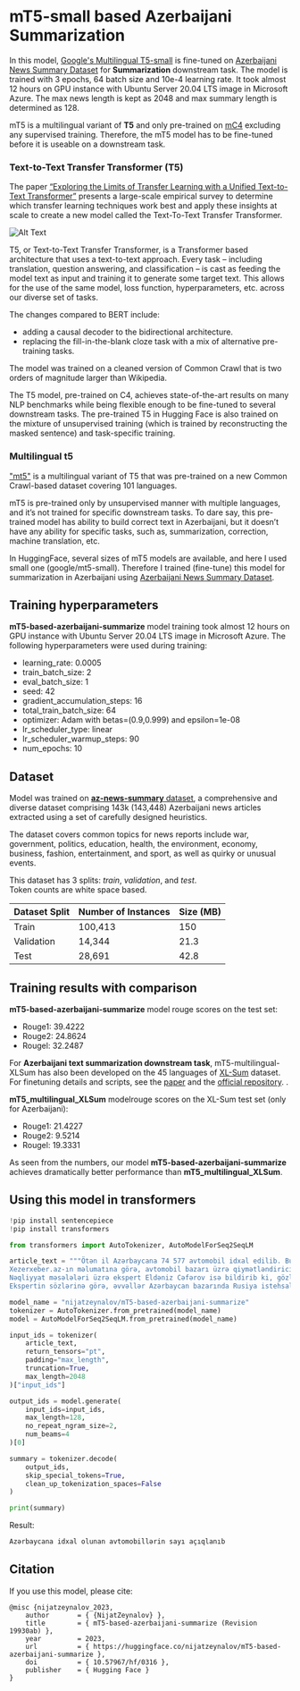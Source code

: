 # mT5-small based Azerbaijani Summarization

In this model, [Google's Multilingual T5-small](https://github.com/google-research/multilingual-t5) is fine-tuned on [Azerbaijani News Summary Dataset](https://huggingface.co/datasets/nijatzeynalov/azerbaijani-multi-news) for **Summarization** downstream task. The model is trained with 3 epochs, 64 batch size and 10e-4 learning rate. It took almost 12 hours on GPU instance with Ubuntu Server 20.04 LTS image in Microsoft Azure. The max news length is kept as 2048 and max summary length is determined as 128.


mT5 is a multilingual variant of __T5__ and only pre-trained on [mC4](https://www.tensorflow.org/datasets/catalog/c4#c4multilingual)
excluding any supervised training. Therefore, the mT5 model has to be fine-tuned before it is useable on a downstream task.

### Text-to-Text Transfer Transformer (T5)

The paper [“Exploring the Limits of Transfer Learning with a Unified Text-to-Text Transformer”](https://arxiv.org/pdf/1910.10683.pdf) presents a large-scale empirical survey to determine which transfer learning techniques work best and apply these insights at scale to create a new model called the Text-To-Text Transfer Transformer.

![Alt Text](https://miro.medium.com/max/1280/0*xfXDPjASztwmJlOa.gif)



T5, or Text-to-Text Transfer Transformer, is a Transformer based architecture that uses a text-to-text approach. Every task – including translation, question answering, and classification – is cast as feeding the model text as input and training it to generate some target text. This allows for the use of the same model, loss function, hyperparameters, etc. across our diverse set of tasks. 

The changes compared to BERT include:

- adding a causal decoder to the bidirectional architecture.
- replacing the fill-in-the-blank cloze task with a mix of alternative pre-training tasks.

The model was trained on a cleaned version of Common Crawl that is two orders of magnitude larger than Wikipedia. 

The T5 model, pre-trained on C4, achieves state-of-the-art results on many NLP benchmarks while being flexible enough to be fine-tuned to several downstream tasks. The pre-trained T5 in Hugging Face is also trained on the mixture of unsupervised training (which is trained by reconstructing the masked sentence) and task-specific training.

### Multilingual t5

["mt5"](https://arxiv.org/pdf/2010.11934v3.pdf) is a multilingual variant of T5 that was pre-trained on a new Common Crawl-based dataset covering 
101 languages. 

mT5 is pre-trained only by unsupervised manner with multiple languages, and it’s not trained for specific downstream tasks. To dare say, this pre-trained model has ability to build correct text in Azerbaijani, but it doesn’t have any ability for specific tasks, such as, summarization, correction, machine translation, etc.

In HuggingFace, several sizes of mT5 models are available, and here I used small one (google/mt5-small). Therefore I trained (fine-tune) this model for summarization in Azerbaijani using [Azerbaijani News Summary Dataset](https://huggingface.co/datasets/nijatzeynalov/azerbaijani-multi-news).


## Training hyperparameters

__mT5-based-azerbaijani-summarize__ model training took almost 12 hours on GPU instance with Ubuntu Server 20.04 LTS image in Microsoft Azure. The following hyperparameters were used during training:

- learning_rate: 0.0005
- train_batch_size: 2
- eval_batch_size: 1
- seed: 42
- gradient_accumulation_steps: 16
- total_train_batch_size: 64
- optimizer: Adam with betas=(0.9,0.999) and epsilon=1e-08
- lr_scheduler_type: linear
- lr_scheduler_warmup_steps: 90
- num_epochs: 10

## Dataset

Model was trained on [__az-news-summary__ dataset](https://huggingface.co/datasets/nijatzeynalov/azerbaijani-multi-news), a comprehensive and diverse dataset comprising 143k (143,448) Azerbaijani news articles extracted using a set of carefully designed heuristics. 
 
The dataset covers common topics for news reports include war, government, politics, education, health, the environment, economy, business, fashion, entertainment, and sport, as well as quirky or unusual events.

This dataset has 3 splits: _train_, _validation_, and _test_. \
Token counts are white space based.

| Dataset Split | Number of Instances |     Size (MB)         |
| ------------- | --------------------|:----------------------|
| Train         | 100,413             |      150              |
| Validation    | 14,344              |      21.3             |
| Test          | 28,691              |      42.8             |


## Training results with comparison

__mT5-based-azerbaijani-summarize__ model rouge scores on the test set:

- Rouge1: 39.4222
- Rouge2: 24.8624
- Rougel: 32.2487

For __Azerbaijani text summarization downstream task__, mT5-multilingual-XLSum has also been developed on the 45 languages of [XL-Sum](https://huggingface.co/datasets/csebuetnlp/xlsum) dataset. For finetuning details and scripts,
see the [paper](https://aclanthology.org/2021.findings-acl.413/) and the [official repository](https://github.com/csebuetnlp/xl-sum). .

__mT5_multilingual_XLSum__ modelrouge scores on the XL-Sum test set (only for Azerbaijani):

- Rouge1: 21.4227
- Rouge2: 9.5214
- Rougel: 19.3331

As seen from the numbers, our model __mT5-based-azerbaijani-summarize__  achieves dramatically better performance than __mT5_multilingual_XLSum__.

## Using this model in transformers

```python
!pip install sentencepiece
!pip install transformers
```

```python
from transformers import AutoTokenizer, AutoModelForSeq2SeqLM

article_text = """Ötən il Azərbaycana 74 577 avtomobil idxal edilib. Bu da 2021-ci illə müqayisədə 16 617 ədəd və ya 18,2% azdır.
Xezerxeber.az-ın məlumatına görə, avtomobil bazarı üzrə qiymətləndirici Sərxan Qədirov deyib ki, əvvəl ay ərzində 5-10 avtomobil gətirən şəxslər hazırda bu sayı 2-3 ədədə endiriblər. Hətta ölkəyə nəqliyyat vasitələrinin gətirilməsi işini dayandıranlar da var.
Nəqliyyat məsələləri üzrə ekspert Eldəniz Cəfərov isə bildirib ki, gözləniləndən fərqli olaraq, ölkəyə idxal olunan kiçik mühərrikli avtomobillərin sayında da azalma var. Bunun başlıca səbəbi Rusiyada istehsalın dayandırılmasıdır.
Ekspertin sözlərinə görə, əvvəllər Azərbaycan bazarında Rusiya istehsalı olan nəqliyyat vasitələri geniş yer tuturdu. Hazırda isə həmin ölkədən idxal tam dayanıb."""

model_name = "nijatzeynalov/mT5-based-azerbaijani-summarize"
tokenizer = AutoTokenizer.from_pretrained(model_name)
model = AutoModelForSeq2SeqLM.from_pretrained(model_name)
```

```python
input_ids = tokenizer(
    article_text,
    return_tensors="pt",
    padding="max_length",
    truncation=True,
    max_length=2048
)["input_ids"]

output_ids = model.generate(
    input_ids=input_ids,
    max_length=128,
    no_repeat_ngram_size=2,
    num_beams=4
)[0]

summary = tokenizer.decode(
    output_ids,
    skip_special_tokens=True,
    clean_up_tokenization_spaces=False
)

print(summary)
```

Result:

```python
Azərbaycana idxal olunan avtomobillərin sayı açıqlanıb
```

## Citation

If you use this model, please cite:

```
@misc {nijatzeynalov_2023,
	author       = { {NijatZeynalov} },
	title        = { mT5-based-azerbaijani-summarize (Revision 19930ab) },
	year         = 2023,
	url          = { https://huggingface.co/nijatzeynalov/mT5-based-azerbaijani-summarize },
	doi          = { 10.57967/hf/0316 },
	publisher    = { Hugging Face }
}
```
